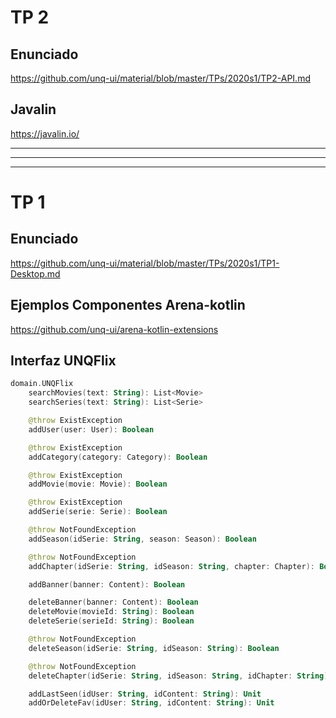 # TP 2
## Enunciado
https://github.com/unq-ui/material/blob/master/TPs/2020s1/TP2-API.md

## Javalin

https://javalin.io/

___
___
___

# TP 1
## Enunciado

https://github.com/unq-ui/material/blob/master/TPs/2020s1/TP1-Desktop.md

## Ejemplos Componentes Arena-kotlin

https://github.com/unq-ui/arena-kotlin-extensions

## Interfaz UNQFlix

```kotlin
domain.UNQFlix
    searchMovies(text: String): List<Movie>
    searchSeries(text: String): List<Serie>

    @throw ExistException
    addUser(user: User): Boolean 

    @throw ExistException
    addCategory(category: Category): Boolean

    @throw ExistException
    addMovie(movie: Movie): Boolean

    @throw ExistException
    addSerie(serie: Serie): Boolean

    @throw NotFoundException
    addSeason(idSerie: String, season: Season): Boolean

    @throw NotFoundException
    addChapter(idSerie: String, idSeason: String, chapter: Chapter): Boolean

    addBanner(banner: Content): Boolean

    deleteBanner(banner: Content): Boolean
    deleteMovie(movieId: String): Boolean
    deleteSerie(serieId: String): Boolean

    @throw NotFoundException
    deleteSeason(idSerie: String, idSeason: String): Boolean

    @throw NotFoundException
    deleteChapter(idSerie: String, idSeason: String, idChapter: String): Boolean

    addLastSeen(idUser: String, idContent: String): Unit
    addOrDeleteFav(idUser: String, idContent: String): Unit
```
    

